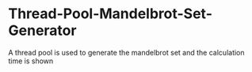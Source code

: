 # Thread-Pool-Mandelbrot-Set-Generator
A thread pool is used to generate the mandelbrot set and the calculation time is shown
